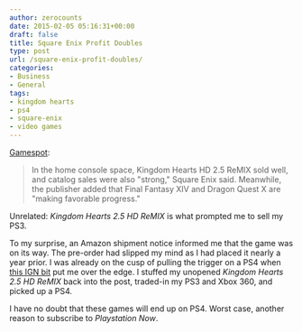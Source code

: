 ```yaml
---
author: zerocounts
date: 2015-02-05 05:16:31+00:00
draft: false
title: Square Enix Profit Doubles
type: post
url: /square-enix-profit-doubles/
categories:
- Business
- General
tags:
- kingdom hearts
- ps4
- square-enix
- video games
---
```


[Gamespot](http://www.gamespot.com/articles/square-enix-profit-doubles/1100-6425111/):

> In the home console space, Kingdom Hearts HD 2.5 ReMIX sold well, and catalog sales were also "strong," Square Enix said. Meanwhile, the publisher added that Final Fantasy XIV and Dragon Quest X are "making favorable progress."

Unrelated: _Kingdom Hearts 2.5 HD ReMIX_ is what prompted me to sell my PS3.

To my surprise, an Amazon shipment notice informed me that the game was on its way. The pre-order had slipped my mind as I had placed it nearly a year prior. I was already on the cusp of pulling the trigger on a PS4 when [this IGN bit](http://m.ign.com/articles/2014/12/02/first-kingdom-hearts-games-could-still-hit-ps4-and-xbox-one) put me over the edge. I stuffed my unopened _Kingdom Hearts 2.5 HD ReMIX_ back into the post, traded-in my PS3 and Xbox 360, and picked up a PS4.

I have no doubt that these games will end up on PS4. Worst case, another reason to subscribe to _Playstation Now_.
